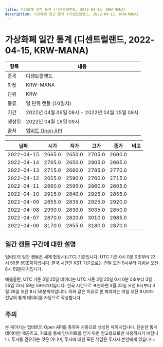 ```yaml
---
title: 가상화폐 일간 통계 (디센트럴랜드, 2022-04-15, KRW-MANA)
description: 가상화폐 일간 통계 (디센트럴랜드, 2022-04-15, KRW-MANA)
---
```



가상화폐 일간 통계 (디센트럴랜드, 2022-04-15, KRW-MANA)
===

|항목|내용|
|--|--|
|종목|디센트럴랜드|
|마켓|KRW-MANA|
|단위|KRW|
|종류|일 단위 캔들 (10일치)|
|기간|2022년 04월 06일 09시 - 2022년 04월 15일 09시|
|생성일|2022년 04월 16일 09시|
|출처|[업비트 Open API](https://docs.upbit.com)|


|날짜|시가|저가|고가|종가|비고|
|--|--|--|--|--|--|
|2022-04-15|2665.0|2650.0|2705.0|2690.0|    |
|2022-04-14|2765.0|2650.0|2805.0|2665.0|    |
|2022-04-13|2715.0|2660.0|2785.0|2770.0|    |
|2022-04-12|2605.0|2590.0|2760.0|2715.0|    |
|2022-04-11|2860.0|2595.0|2860.0|2605.0|    |
|2022-04-10|2915.0|2840.0|2925.0|2855.0|    |
|2022-04-09|2855.0|2835.0|2925.0|2920.0|    |
|2022-04-08|2990.0|2830.0|3035.0|2850.0|    |
|2022-04-07|2870.0|2820.0|3010.0|2985.0|    |
|2022-04-06|3170.0|2855.0|3180.0|2870.0|    |


일간 캔들 구간에 대한 설명
---


업비트의 일간 캔들은 세계 협정시(UTC) 기준입니다. 
UTC 기준 0시 0분 0초부터 23시 59분 59초까지입니다. 
한국 시간인 KST 기준으로는 전일 오전 9시부터 다음날 오전 8시 59분까지입니다. 


예를들면, UTC 기준 3월 25일 데이터는 UTC 시준 3월 25일 0시 0분 0초부터 3월 25일 23시 59분 59초까지입니다. 
한국 시간으로 표현하면 3월 25일 오전 9시부터 3월 26일 오전 8시 59분까지입니다. 
이와 같은 이유로 본 페이지는 매일 오전 9시마다 전날의 통계 데이터를 자동으로 작성합니다. 


주의
---


본 페이지는 업비트의 Open API를 통하여 자동으로 생성된 페이지입니다. 
단순한 통계 데이터만 제공하고, 자료를 통해 인사이트를 얻기 위한 참고용으로만 사용하시기 바랍니다. 
투자를 권유하는 것은 아니며, 투자에 대한 모든 책임은 투자자 본인에게 있습니다. 
